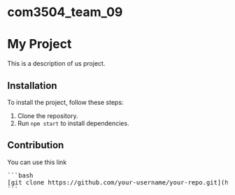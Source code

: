 # com3504_team_09
# My Project

This is a description of us project.

## Installation

To install the project, follow these steps:

1. Clone the repository.
2. Run `npm start` to install dependencies.

## Contribution

You can use this link

<pre>
```bash
[git clone https://github.com/your-username/your-repo.git](https://github.com/guoyu-eng/com3504_team_09/commits/main)
```
</pre>


